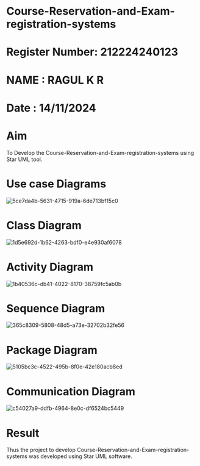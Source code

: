 # Course-Reservation-and-Exam-registration-systems
# Register Number: 212224240123
# NAME : RAGUL K R
# Date : 14/11/2024
# Aim
To Develop the Course-Reservation-and-Exam-registration-systems using Star UML tool.
# Use case Diagrams

![5ce7da4b-5631-4715-919a-6de713bf15c0](https://github.com/user-attachments/assets/6a235bb3-d2fd-4b86-b3fa-2f588d3d617e)


# Class Diagram

![1d5e692d-1b62-4263-bdf0-e4e930af6078](https://github.com/user-attachments/assets/8ea5934c-0a15-484f-a1b6-d4052ba7db8d)


# Activity Diagram

![1b40536c-db41-4022-8170-38759fc5ab0b](https://github.com/user-attachments/assets/752bfa9a-db8b-4fa4-9f4d-e32c9383d723)


# Sequence Diagram

![365c8309-5808-48d5-a73e-32702b32fe56](https://github.com/user-attachments/assets/a1274f03-c474-4463-8d64-3fc66542d6f5)


# Package Diagram

![5105bc3c-4522-495b-8f0e-42e180acb8ed](https://github.com/user-attachments/assets/5cbb80fb-c217-411a-b2a1-b328d478a479)


# Communication Diagram

![c54027a9-ddfb-4964-8e0c-df6524bc5449](https://github.com/user-attachments/assets/94a2421f-ffae-4d26-8540-679f1fcdd1ed)

# Result
Thus the project to develop Course-Reservation-and-Exam-registration-systems was developed using Star UML software.
